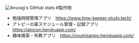 ![Anurag's GitHub stats](https://github-readme-stats.vercel.app/api?username=keromonsumire&show_icons=true&theme=radical)
#製作物
* 勉強時間管理アプリ　https://www.time-keeper-study.tech/
* アトピーの薬スケジュール管理・記録アプリ　https://atocon.herokuapp.com/
* 趣味検索・布教アプリ　https://syumisanpo.herokuapp.com/
